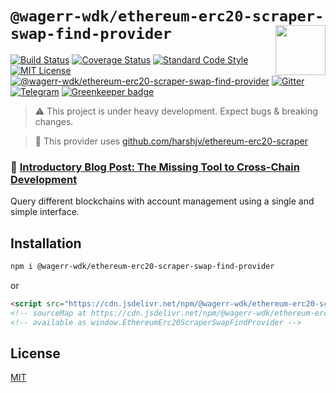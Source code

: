 # `@wagerr-wdk/ethereum-erc20-scraper-swap-find-provider` <img align="right" src="https://raw.githubusercontent.com/wagerr/chainabstractionlayer/master/liquality-logo.png" height="80px" />


[![Build Status](https://travis-ci.com/wagerr/chainabstractionlayer.svg?branch=master)](https://travis-ci.com/wagerr/chainabstractionlayer)
[![Coverage Status](https://coveralls.io/repos/github/wagerr/chainabstractionlayer/badge.svg?branch=master)](https://coveralls.io/github/wagerr/chainabstractionlayer?branch=master)
[![Standard Code Style](https://img.shields.io/badge/codestyle-standard-brightgreen.svg)](https://github.com/standard/standard)
[![MIT License](https://img.shields.io/badge/license-MIT-brightgreen.svg)](../../LICENSE.md)
[![@wagerr-wdk/ethereum-erc20-scraper-swap-find-provider](https://img.shields.io/npm/dt/@wagerr-wdk/ethereum-erc20-scraper-swap-find-provider.svg)](https://npmjs.com/package/@wagerr-wdk/ethereum-erc20-scraper-swap-find-provider)
[![Gitter](https://img.shields.io/gitter/room/wagerr/Lobby.svg)](https://gitter.im/wagerr/Lobby?source=orgpage)
[![Telegram](https://img.shields.io/badge/chat-on%20telegram-blue.svg)](https://t.me/Liquality) [![Greenkeeper badge](https://badges.greenkeeper.io/wagerr/chainabstractionlayer.svg)](https://greenkeeper.io/)

> :warning: This project is under heavy development. Expect bugs & breaking changes.

> :hammer: This provider uses [github.com/harshjv/ethereum-erc20-scraper](https://github.com/harshjv/ethereum-erc20-scraper)

### :pencil: [Introductory Blog Post: The Missing Tool to Cross-Chain Development](https://medium.com/wagerr/the-missing-tool-to-cross-chain-development-2ebfe898efa1)


Query different blockchains with account management using a single and simple interface.


## Installation

```bash
npm i @wagerr-wdk/ethereum-erc20-scraper-swap-find-provider
```

or

```html
<script src="https://cdn.jsdelivr.net/npm/@wagerr-wdk/ethereum-erc20-scraper-swap-find-provider@0.2.3/dist/ethereum-erc20-scraper-swap-find-provider.min.js"></script>
<!-- sourceMap at https://cdn.jsdelivr.net/npm/@wagerr-wdk/ethereum-erc20-scraper-swap-find-provider@0.2.3/dist/ethereum-erc20-scraper-swap-find-provider.min.js.map -->
<!-- available as window.EthereumErc20ScraperSwapFindProvider -->
```


## License

[MIT](../../LICENSE.md)
